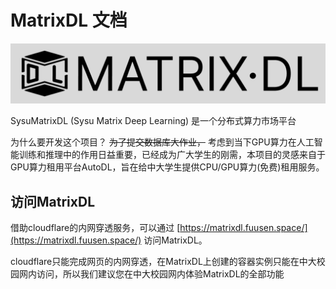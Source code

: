 # MatrixDL 文档

![alt text](assets/index/banner.png)

SysuMatrixDL (Sysu Matrix Deep Learning) 是一个分布式算力市场平台

为什么要开发这个项目？ <del>为了提交数据库大作业，</del> 考虑到当下GPU算力在人工智能训练和推理中的作用日益重要，已经成为广大学生的刚需，本项目的灵感来自于GPU算力租用平台AutoDL，旨在给中大学生提供CPU/GPU算力(免费)租用服务。

## 访问MatrixDL

借助cloudflare的内网穿透服务，可以通过 [https://matrixdl.fuusen.space/](https://matrixdl.fuusen.space/) 访问MatrixDL。

cloudflare只能完成网页的内网穿透，在MatrixDL上创建的容器实例只能在中大校园网内访问，所以我们建议您在中大校园网内体验MatrixDL的全部功能


